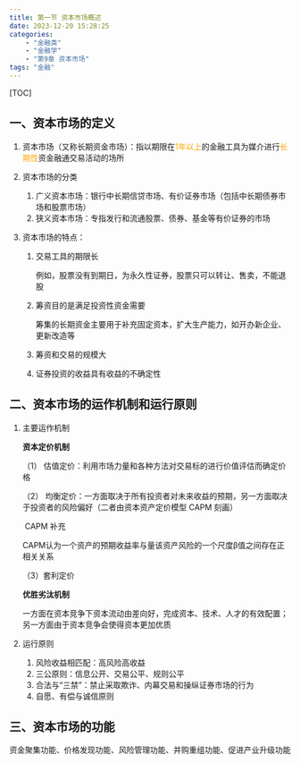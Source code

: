 ```yaml
---
title: 第一节 资本市场概述
date: 2023-12-20 15:28:25
categories: 
	- "金融类"
	- "金融学"
	- "第9章 资本市场"
tags: "金融"
---
```




[TOC]

## 一、资本市场的定义

1. 资本市场（又称长期资金市场）：指以期限在<font color='orange'>1年以上</font>的金融工具为媒介进行<font color='orange'>长期性</font>资金融通交易活动的场所

2. 资本市场的分类

   1. 广义资本市场：银行中长期信贷市场、有价证券市场（包括中长期债券市场和股票市场）
   2. 狭义资本市场：专指发行和流通股票、债券、基金等有价证券的市场

3. 资本市场的特点：

   1. 交易工具的期限长

      例如，股票没有到期日，为永久性证券，股票只可以转让、售卖，不能退股

   2. 筹资目的是满足投资性资金需要

      筹集的长期资金主要用于补充固定资本，扩大生产能力，如开办新企业、更新改造等

   3. 筹资和交易的规模大

   4. 证券投资的收益具有收益的不确定性

## 二、资本市场的运作机制和运行原则

1. 主要运作机制

   **资本定价机制**

   （1） 估值定价：利用市场力量和各种方法对交易标的进行价值评估而确定价格

   （2） 均衡定价：一方面取决于所有投资者对未来收益的预期，另一方面取决于投资者的风险偏好（二者由资本资产定价模型 CAPM 刻画）

   ​			CAPM 补充

   ​			CAPM认为一个资产的预期收益率与量该资产风险的一个尺度β值之间存在正相关关系

   （3）套利定价

   **优胜劣汰机制**

   ​	一方面在资本竞争下资本流动由差向好，完成资本、技术、人才的有效配置；另一方面由于资本竞争会使得资本更加优质

2. 运行原则

   1. 风险收益相匹配：高风险高收益
   2. 三公原则：信息公开、交易公平、规则公平
   3. 合法与“三禁”：禁止采取欺诈、内幕交易和操纵证券市场的行为
   4. 自愿、有偿与诚信原则

## 三、资本市场的功能

​	资金聚集功能、价格发现功能、风险管理功能、并购重组功能、促进产业升级功能
